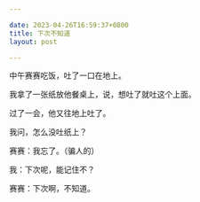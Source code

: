 ```yaml
---

date: 2023-04-26T16:59:37+0800
title: 下次不知道
layout: post

---
```


中午赛赛吃饭，吐了一口在地上。

我拿了一张纸放他餐桌上，说，想吐了就吐这个上面。

过了一会，他又往地上吐了。

我问，怎么没吐纸上？

赛赛：我忘了。（骗人的）

我：下次呢，能记住不？

赛赛：下次啊，不知道。
